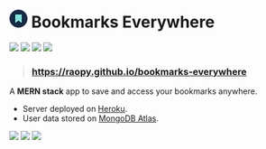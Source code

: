 # <img src="/client/public/favicon.png"> Bookmarks Everywhere

<img src="https://img.shields.io/badge/MongoDB-white?style=for-the-badge&logo=mongodb&logoColor=4EA94B"> <img src="https://img.shields.io/badge/Express.js-000000?style=for-the-badge&logo=express&logoColor=white"> <img src="https://img.shields.io/badge/React-20232A?style=for-the-badge&logo=react&logoColor=61DAFB"> <img src="https://img.shields.io/badge/Node.js-339933?style=for-the-badge&logo=nodedotjs&logoColor=white">

> ### https://raopy.github.io/bookmarks-everywhere

A **MERN stack** app to save and access your bookmarks anywhere.
- Server deployed on <a href="https://www.heroku.com/">Heroku</a>.
- User data stored on <a href="https://account.mongodb.com/account/login">MongoDB Atlas</a>.

<img src="https://user-images.githubusercontent.com/86762534/139536704-336397c7-9bc4-4397-b9d3-44ca33d59883.png" width="500px">
<img src="https://user-images.githubusercontent.com/86762534/139536895-a5f7b676-ce43-4ec6-8be8-4378b207ee19.png" width="500px">
<img src="https://user-images.githubusercontent.com/86762534/139536936-c7ae2e3b-c48a-46bc-b2e8-39b06032d51f.png" width="500px">
